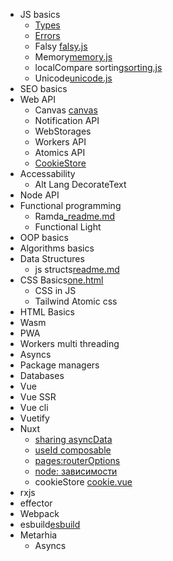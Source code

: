 - JS basics
  - [Types](../exploration/js-basics/types.js)
  - [Errors](../exploration/js-basics/errors.js)
  - Falsy [falsy.js](../exploration/js-basics/falsy.js)
  - Memory[memory.js](../exploration/js-basics/memory.js)
  - localCompare sorting[sorting.js](../exploration/js-basics/sorting.js)
  - Unicode[unicode.js](../exploration/js-basics/unicode.js)
- SEO basics
- Web API
  - Canvas [canvas](../exploration/canvas)
  - Notification API 
  - WebStorages
  - Workers API
  - Atomics API
  - [CookieStore](https://developer.mozilla.org/en-US/docs/Web/API/CookieStore)
- Accessability
  - Alt Lang DecorateText
- Node API
- Functional programming
  - Ramda[_readme.md](../exploration/ramda/_readme.md)
  - Functional Light
- OOP basics
- Algorithms basics
- Data Structures
  - js structs[readme.md](../exploration/dataStructures/js-structs/readme.md)
- CSS Basics[one.html](../exploration/CSSBasics/one.html)
  - CSS in JS
  - Tailwind Atomic css
- HTML Basics
- Wasm
- PWA
- Workers multi threading
- Asyncs
- Package managers
- Databases
- Vue
- Vue SSR
- Vue cli
- Vuetify
- Nuxt
  - [sharing asyncData](../exploration/nuxt/v3_10_0/pages/test) 
  - [useId composable](../exploration/nuxt/v3_10_0/pages/use-id.vue)
  - [pages:routerOptions](../exploration/nuxt/v3_10_0/nuxt.config.ts)
  - [node: зависимости]([process.vue](../exploration/nuxt/v3_10_0/pages/process.vue))
  - cookieStore [cookie.vue](../exploration/nuxt/v3_10_0/pages/cookie.vue)
- rxjs
- effector
- Webpack
- esbuild[esbuild](../exploration/esbuild)
- Metarhia
  - Asyncs
